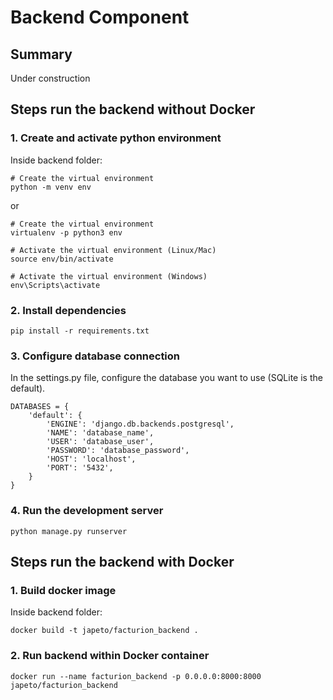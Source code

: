 # Backend Component

## Summary

Under construction

## Steps run the backend without Docker


### 1. Create and activate python environment

Inside backend folder:

```
# Create the virtual environment
python -m venv env 
```

or

```
# Create the virtual environment
virtualenv -p python3 env
```

```
# Activate the virtual environment (Linux/Mac)
source env/bin/activate
```

```
# Activate the virtual environment (Windows)
env\Scripts\activate
```

### 2. Install dependencies

```
pip install -r requirements.txt
```

### 3. Configure database connection

In the settings.py file, configure the database you want to use (SQLite is the default).

```
DATABASES = {
    'default': {
        'ENGINE': 'django.db.backends.postgresql',
        'NAME': 'database_name',
        'USER': 'database_user',
        'PASSWORD': 'database_password',
        'HOST': 'localhost',
        'PORT': '5432',
    }
}
```

### 4. Run the development server

```
python manage.py runserver
```

## Steps run the backend with Docker


### 1. Build docker image

Inside backend folder:

```
docker build -t japeto/facturion_backend .

```
### 2. Run backend within Docker container

```
docker run --name facturion_backend -p 0.0.0.0:8000:8000 japeto/facturion_backend
```

